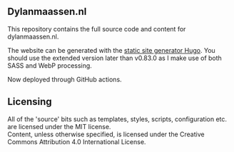 ## Dylanmaassen.nl
This repository contains the full source code and content for dylanmaassen.nl.

The website can be generated with the [static site generator Hugo](https://gohugo.io/). You should use the extended version later than v0.83.0 as I make use of both SASS and WebP processing.

Now deployed through GitHub actions.

## Licensing
All of the 'source' bits such as templates, styles, scripts, configuration etc. are licensed under the MIT license.  
Content, unless otherwise specified, is licensed under the Creative Commons Attribution 4.0 International License.